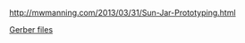 http://mwmanning.com/2013/03/31/Sun-Jar-Prototyping.html

[Gerber files](https://github.com/mattmanning/sunjar/raw/master/sunjar-v1.0.zip)
